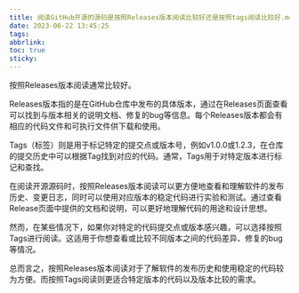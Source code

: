 ```yaml
---
title: 阅读GitHub开源的源码是按照Releases版本阅读比较好还是按照tags阅读比较好.md
date: 2023-06-22 13:45:25
tags:
abbrlink: 
toc: true
sticky:
---
```


按照Releases版本阅读通常比较好。

Releases版本指的是在GitHub仓库中发布的具体版本，通过在Releases页面查看可以找到与版本相关的说明文档、修复的bug等信息。每个Releases版本都会有相应的代码文件和可执行文件供下载和使用。

Tags（标签）则是用于标记特定的提交点或版本号，例如v1.0.0或1.2.3，在仓库的提交历史中可以根据Tag找到对应的代码。通常，Tags用于对特定版本进行标记和查找。

在阅读开源源码时，按照Releases版本阅读可以更方便地查看和理解软件的发布历史、变更日志，同时可以使用对应版本的稳定代码进行实验和测试。通过查看Release页面中提供的文档和说明，可以更好地理解代码的用途和设计思想。

然而，在某些情况下，如果你对特定的代码提交点或版本感兴趣，可以选择按照Tags进行阅读。这适用于你想查看或比较不同版本之间的代码差异、修复的bug等情况。

总而言之，按照Releases版本阅读对于了解软件的发布历史和使用稳定的代码较为方便。而按照Tags阅读则更适合特定版本的代码以及版本比较的需求。

